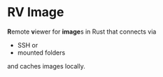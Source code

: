 # RV Image
**R**emote **v**iewer for **image**s in Rust that connects via 

* SSH or
* mounted folders 

and caches images locally.
